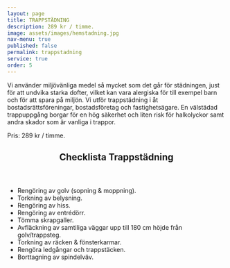 ```yaml
---
layout: page
title: TRAPPSTÄDNING
description: 289 kr / timme.
image: assets/images/hemstadning.jpg
nav-menu: true
published: false
permalink: trappstadning
service: true
order: 5
---
```


<section id="three">
	<div class="inner">
	        <p>Vi använder miljövänliga medel så mycket som det går för städningen, just för att undvika starka dofter, vilket kan vara alergiska för till exempel barn och för att spara på miljön. Vi utför trappstädning i åt bostadsrättsföreningar, bostadsföretag och fastighetsägare. En välstädad trappuppgång borgar för en hög säkerhet och liten risk för halkolyckor samt andra skador som är vanliga i trappor.</p><p>Pris: 289 kr / timme.</p>
		<header class="major">
			<h2>Checklista Trappstädning</h2>
		</header>
		<ul>
<li>Rengöring av golv (sopning & moppning).</li>

<li>Torkning av belysning.</li>

<li>Rengöring av hiss.</li>

<li>Rengöring av entrédörr.</li>

<li>Tömma skrapgaller.</li>

<li>Avfläckning av samtiliga väggar upp till 180 cm höjde från golv/trappsteg.</li>

<li>Torkning av räcken & fönsterkarmar.</li>

<li>Rengöra ledgångar och trappstäcken.</li>

<li>Borttagning av spindelväv.</li>
    </ul>
	</div>
</section>
